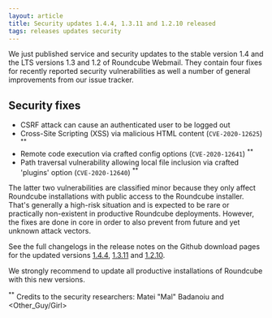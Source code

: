 ```yaml
---
layout: article
title: Security updates 1.4.4, 1.3.11 and 1.2.10 released
tags: releases updates security
---
```


We just published service and security updates to the stable version 1.4 and the LTS
versions 1.3 and 1.2 of Roundcube Webmail. They contain four fixes for recently reported
security vulnerabilities as well a number of general improvements from our issue tracker.

## Security fixes

- CSRF attack can cause an authenticated user to be logged out
- Cross-Site Scripting (XSS) via malicious HTML content (`CVE-2020-12625`) <sup>**</sup>
- Remote code execution via crafted config options (`CVE-2020-12641`) <sup>**</sup>
- Path traversal vulnerability allowing local file inclusion via crafted 'plugins' option (`CVE-2020-12640`) <sup>**</sup>

The latter two vulnerabilities are classified minor because they only affect Roundcube installations
with public access to the Roundcube installer. That's generally a high-risk situation and is expected
to be rare or practically non-existent in productive Roundcube deployments. However, the fixes are done
in core in order to also prevent from future and yet unknown attack vectors.

See the full changelogs in the release notes on the Github download pages for the updated versions
[1.4.4](https://github.com/roundcube/roundcubemail/releases/tag/1.4.4), [1.3.11](https://github.com/roundcube/roundcubemail/releases/tag/1.3.11) and [1.2.10](https://github.com/roundcube/roundcubemail/releases/tag/1.2.10).

We strongly recommend to update all productive installations of Roundcube
with this new versions.

<sup>**</sup> Credits to the security researchers: Matei "Mal" Badanoiu and <Other_Guy/Girl>

